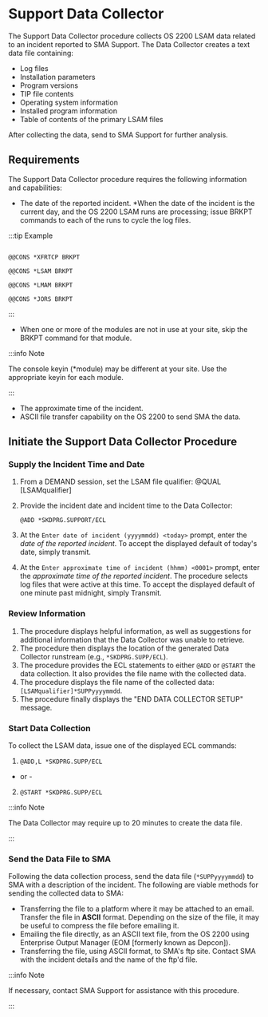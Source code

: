 # Support Data Collector

The Support Data Collector procedure collects OS 2200 LSAM data related to an incident reported to SMA Support. The Data Collector creates a text data file containing:

* Log files
* Installation parameters
* Program versions
* TIP file contents
* Operating system information
* Installed program information
* Table of contents of the primary LSAM files

After collecting the data, send to SMA Support for further analysis.

## Requirements

The Support Data Collector procedure requires the following information and capabilities:

* The date of the reported incident.
    *When the date of the incident is the current day, and the OS 2200 LSAM runs are processing; issue BRKPT commands to each of the runs to cycle the log files.

:::tip Example

```

@@CONS *XFRTCP BRKPT

@@CONS *LSAM BRKPT

@@CONS *LMAM BRKPT

@@CONS *JORS BRKPT

```

:::

* When one or more of the modules are not in use at your site, skip the BRKPT command for that module.

:::info Note

The console keyin (*module) may be different at your site. Use the appropriate keyin for each module.

:::

* The approximate time of the incident.
* ASCII file transfer capability on the OS 2200 to send SMA the data.

## Initiate the Support Data Collector Procedure

### Supply the Incident Time and Date

1. From a DEMAND session, set the LSAM file qualifier: @QUAL [LSAMqualifier]
2. Provide the incident date and incident time to the Data Collector:

    ```@ADD *SKDPRG.SUPPORT/ECL```

3. At the ```Enter date of incident (yyyymmdd) <today>``` prompt, enter the *date of the reported incident*. To accept the displayed default of today's date, simply transmit.
4. At the ```Enter approximate time of incident (hhmm) <0001>``` prompt, enter the *approximate time of the reported incident*. The procedure selects log files that were active at this time. To accept the displayed default of one minute past midnight, simply Transmit.

### Review Information

1. The procedure displays helpful information, as well as suggestions for additional information that the Data Collector was unable to retrieve.
2. The procedure then displays the location of the generated Data Collector runstream (e.g., ```*SKDPRG.SUPP/ECL```).
3. The procedure provides the ECL statements to either ```@ADD``` or ```@START``` the data collection. It also provides the file name with the collected data.
4. The procedure displays the file name of the collected data: ```[LSAMqualifier]*SUPPyyyymmdd```.
5. The procedure finally displays the "END DATA COLLECTOR SETUP" message.

### Start Data Collection

To collect the LSAM data, issue one of the displayed ECL commands:

1. ```@ADD,L *SKDPRG.SUPP/ECL``` 

- or -

2. ```@START *SKDPRG.SUPP/ECL```

:::info Note 

The Data Collector may require up to 20 minutes to create the data file.

:::

### Send the Data File to SMA

Following the data collection process, send the data file (```*SUPPyyyymmdd```) to SMA with a description of the incident. The following are viable methods for sending the collected data to SMA:

* Transferring the file to a platform where it may be attached to an email. Transfer the file in **ASCII** format. Depending on the size of the file, it may be useful to compress the file before emailing it.
* Emailing the file directly, as an ASCII text file, from the OS 2200 using Enterprise Output Manager (EOM [formerly known as Depcon]).
* Transferring the file, using ASCII format, to SMA's ftp site. Contact SMA with the incident details and the name of the ftp'd file.

:::info Note

If necessary, contact SMA Support for assistance with this procedure.

:::